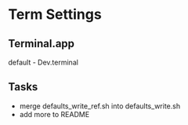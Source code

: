 # Term Settings

## Terminal.app
default - Dev.terminal

## Tasks
* merge defaults_write_ref.sh into defaults_write.sh
* add more to README
